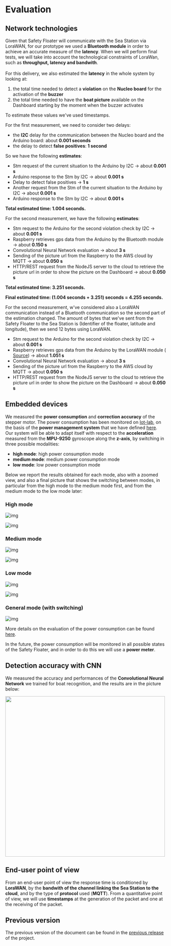 # Evaluation

## Network technologies
Given that Safety Floater will communicate with the Sea Station via LoraWAN, for our prototype we used a **Bluetooth module** in order to achieve an accurate measure of the **latency**. When we will perform final tests, we will take into account the technological constraints of LoraWan, such as **throughput, latency and bandwith**.
<br><br>For this delivery, we also estimated the **latency** in the whole system by looking at: 
1. the total time needed to detect a **violation** on the **Nucleo board** for the activation of the **buzzer**
2. the total time needed to have the **boat picture** available on the Dashboard starting by the moment when the buzzer activates

To estimate these values we've used timestamps.

For the first measurement, we need to consider two delays:
   - the **I2C** delay for the communication between the Nucleo board and the Arduino board: about **0.001 seconds**
   - the delay to detect **false positives**: **1 second**

   So we have the following **estimates**:
   - Stm request of the current situation to the Arduino by I2C -> about **0.001 s**
   - Arduino response to the Stm by I2C -> about **0.001 s**
   - Delay to detect false positives -> **1 s**
   - Another request from the Stm of the current situation to the Arduino by I2C -> about **0.001 s**
   - Arduino response to the Stm by I2C -> about **0.001 s**

   **Total estimated time: 1.004 seconds.**

For the second measurement, we have the following **estimates**:
   - Stm request to the Arduino for the second violation check by I2C -> about **0.001 s**
   - Raspberry retrieves gps data from the Arduino by the Bluetooth module -> about **0.150 s**
   - Convolutional Neural Network evaluation -> about **3 s**
   - Sending of the picture url from the Raspberry to the AWS cloud by MQTT -> about **0.050 s**
   - HTTP/REST request from the NodeJS server to the cloud to retrieve the picture url in order to show the picture on the Dashboard -> about **0.050 s**

   **Total estimated time: 3.251 seconds.**
   
**Final estimated time: (1.004 seconds + 3.251) seconds = 4.255 seconds.**

For the second measurement, w've considered also a LoraWAN communication instead of a Bluetooth communication so the second part of the estimation changed. The amount of bytes that we've sent from the Safety Floater to the Sea Station is (Identifier of the floater, latitude and longitude), then we send 12 bytes using LoraWAN. 
   
   - Stm request to the Arduino for the second violation check by I2C -> about **0.001 s**
   - Raspberry retrieves gps data from the Arduino by the LoraWAN module ( [Source](http://alessandroblason.it/2017/07/12/ttn-la-politica-accesso-equo/)) -> about **1.051 s**
   - Convolutional Neural Network evaluation -> about **3 s**
   - Sending of the picture url from the Raspberry to the AWS cloud by MQTT -> about **0.050 s**
   - HTTP/REST request from the NodeJS server to the cloud to retrieve the picture url in order to show the picture on the Dashboard -> about **0.050 s**




## Embedded devices
We measured the **power consumption** and **correction accuracy** of the stepper motor. The power consumption has been monitored on [Iot-lab](https://www.iot-lab.info/), on the basis of the **power management system** that we have defined [here](https://github.com/IlKaiser/IoT_Group-Project/blob/main/2nd_delivery.md#presentation-of-technical-work). Our system will be able to adapt itself with respect to the **acceleration** measured from the **MPU-9250** gyroscope along the **z-axis**, by switching in three possible modalities:

- **high mode**: high power consumption mode
- **medium mode**: medium power consumption mode
- **low mode**: low power consumption mode

Below we report the results obtained for each mode, also with a zoomed view, and also a final picture that shows the switching between modes, in particular from the high mode to the medium mode first, and from the medium mode to the low mode later:

### High mode

![img](https://github.com/IlKaiser/IoT_Group-Project/blob/main/evaluation/images/power-consumption-pm-1.png)

![img](https://github.com/IlKaiser/IoT_Group-Project/blob/main/evaluation/images/power-consumption-pm-1-zoom.png)

### Medium mode

![img](https://github.com/IlKaiser/IoT_Group-Project/blob/main/evaluation/images/power-consumption-pm-2.png)

![img](https://github.com/IlKaiser/IoT_Group-Project/blob/main/evaluation/images/power-consumption-pm-2-zoom.png)

### Low mode

![img](https://github.com/IlKaiser/IoT_Group-Project/blob/main/evaluation/images/power-consumption-pm-3.png)

![img](https://github.com/IlKaiser/IoT_Group-Project/blob/main/evaluation/images/power-consumption-pm-3-zoom.png)

### General mode (with switching)

![img](https://github.com/IlKaiser/IoT_Group-Project/blob/main/evaluation/images/pm-general.png)

More details on the evaluation of the power consumption can be found [here](https://github.com/IlKaiser/IoT_Group-Project/blob/main/evaluation/README.md).

In the future, the power consumption will be monitored in all possible states of the Safety Floater, and in order to do this we will use a **power meter**.

## Detection accuracy with CNN
We measured the accuracy and performances of the **Convolutional Neural Network** we trained for boat recognition, and the results are in the picture below:

<img src="https://github.com/IlKaiser/IoT_Group-Project/blob/main/ML/plots.jpeg"  width=500/>

## End-user point of view
From an end-user point of view the response time is conditioned by **LoraWAN**, by the **bandwith of the channel linking the Sea Station to the cloud**, and by the type of **protocol** used (**MQTT**). From a quantitative point of view, we will use **timestamps** at the generation of the packet and one at the receiving of the packet.  

## Previous version
The previous version of the document can be found in the [previous release](https://github.com/IlKaiser/IoT_Group-Project/releases/tag/1.0) of the project.
